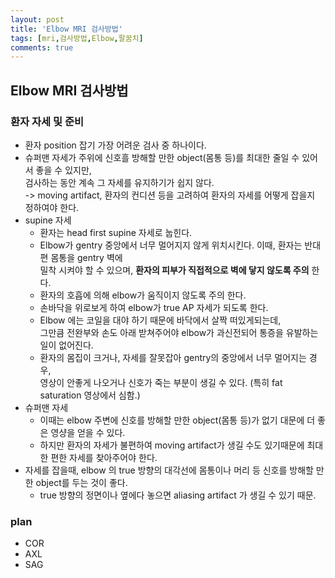 ```yaml
---
layout: post
title: 'Elbow MRI 검사방법'
tags: [mri,검사방법,Elbow,팔꿈치]
comments: true
---
```


## Elbow MRI 검사방법

### 환자 자세 및 준비
- 환자 position 잡기 가장 어려운 검사 중 하나이다.
- 슈퍼맨 자세가 주위에 신호흘 방해할 만한 object(몸통 등)를 최대한 줄일 수 있어서 좋을 수 있지만,  
검사하는 동안 계속 그 자세를 유지하기가 쉽지 않다.  
    -> moving artifact, 환자의 컨디션 등을 고려하여 환자의 자세를 어떻게 잡을지 정하여야 한다.
- supine 자세
    - 환자는 head first supine 자세로 눕힌다.
    - Elbow가 gentry 중앙에서 너무 멀어지지 않게 위치시킨다. 이때, 환자는 반대편 몸통을 gentry 벽에  
    밀착 시켜야 할 수 있으며, **환자의 피부가 직접적으로 벽에 닿지 않도록 주의** 한다.
    - 환자의 호흡에 의해 elbow가 움직이지 않도록 주의 한다.
    - 손바닥을 위로보게 하여 elbow가 true AP 자세가 되도록 한다.
    - Elbow 에는 코일을 대야 하기 때문에 바닥에서 살짝 떠있게되는데,  
    그만큼 전완부와 손도 아래 받쳐주어야 elbow가 과신전되어 통증을 유발하는 일이 없어진다.
    - 환자의 몸집이 크거나, 자세를 잘못잡아 gentry의 중앙에서 너무 멀어지는 경우,  
    영상이 안좋게 나오거나 신호가 죽는 부분이 생길 수 있다. (특히 fat saturation 영상에서 심함.)
- 슈퍼맨 자세
    - 이때는 elbow 주변에 신호를 방해할 만한 object(몸통 등)가 없기 대문에 더 좋은 영샹을 얻을 수 있다.
    - 하지만 환자의 자세가 불편하여 moving artifact가 생길 수도 있기때문에 최대한 편한 자세를 찾아주어야 한다.
- 자세를 잡을때, elbow 의 true 방향의 대각선에 몸통이나 머리 등 신호를 방해할 만한 object를 두는 것이 좋다.
    - true 방향의 정면이나 옆에다 놓으면 aliasing artifact 가 생길 수 있기 때문.

### plan
- COR
- AXL
- SAG